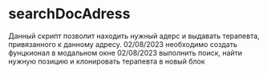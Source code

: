 # searchDocAdress
Данный скрипт позволит находить нужный адерс и выдавать терапевта, привязанного к данному адресу.
02/08/2023 необходимо создать фунцкионал в модальном окне
02/08/2023 выполнить поиск, найти нужную позицию и клонировать терапевта в новый блок
